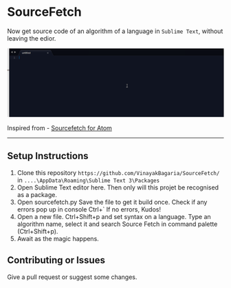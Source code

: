 # SourceFetch

Now get source code of an algorithm of a language in `Sublime Text`, without leaving the edior.

![Demo gif](https://raw.githubusercontent.com/VinayakBagaria/SourceFetch/master/example.gif)

Inspired from - [Sourcefetch for Atom](https://github.com/tspenov/sourcefetch)

--------------------

## Setup Instructions

1. Clone this repository `https://github.com/VinayakBagaria/SourceFetch/` in `....\AppData\Roaming\Sublime Text 3\Packages`
2. Open Sublime Text editor here. Then only will this projet be recognised as a package.
3. Open sourcefetch.py Save the file to get it build once. Check if any errors pop up in console Ctrl+`
    If no errors, Kudos! 
4. Open a new file. Ctrl+Shift+p and set syntax on a language. Type an algorithm name, select it and search Source Fetch in command
    palette (Ctrl+Shift+p).
5. Await as the magic happens.

## Contributing or Issues

Give a pull request or suggest some changes.
